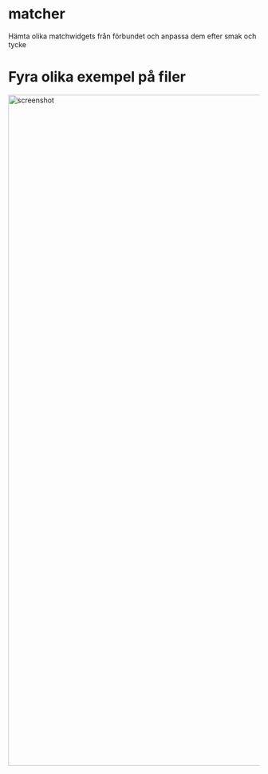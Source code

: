 # matcher
Hämta olika matchwidgets från förbundet och anpassa dem efter smak och tycke
# Fyra olika exempel på filer
<img width="1341" alt="screenshot" src="https://github.com/user-attachments/assets/69feceb8-3cc9-49e1-badb-2e2f17676680" />
